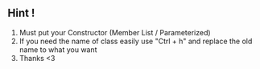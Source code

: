 Hint ! 
------

1. Must put your Constructor (Member List / Parameterized)
2. If you need the name of class easily use "Ctrl + h" and replace the old name to what you want
3. Thanks <3 
